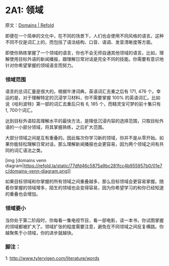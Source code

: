 # 2A1: 领域

原文：[Domains | Refold](https://refold.la/roadmap/stage-2/a/domains)

即便在一个简单的文化中，在不同的场景下，人们也会使用不同风格的语言。这种不同不仅是词汇上的，而包括了语法结构、口音、语调、发音清晰度等方面。

即使你熟练掌握了一个领域的语言，你也不会无师自通其他领域的语言。比如，理解使用目标外语的新闻播报，跟理解日常对话是完全不同的技能。你需要有意识地针对你希望掌握的领域语言而努力。

### 领域范围

语言的总词汇量是很大的。根据牛津词典，英语词汇去重之后有 171, 476  个。幸运的是，对于理解特定的沉浸学习材料，你不需要掌握 100% 的英语词汇。比如说《哈利波特》第一部的词汇去重后只有 6, 185 个，而精灵宝可梦的前十集只有 1, 700个词汇。

达到目标外语较高理解水平的最快方法，是降低沉浸内容的选择范围，只取目标外语的一小部分领域，将其掌握熟练，之后扩大范围。

大部分领域之间是互有重叠的。因此每次你学习新的领域，你并不是从零开始。如果你能轻松理解日常对话，那么理解新闻播报也会更容易，因为两个领域之间有共同的词汇语法之类。

[img [domains venn diagram|https://refold.la/static/77dfd46c5875a9bc281fcc4b955957b0/01e7c/domains-venn-diagram.png]]

如果目标领域和你掌握的所有领域之间重叠越多，那么目标领域会更容易掌握。随着你掌握的领域增多，陌生的领域也会变得容易，因为你希望学习的和你已经知道的重叠也会增加。

### 领域要小

当你处于第二阶段时，你每看一集电视节目，看一部电影，读一本书，你试图掌握的领域都被扩大了。领域扩张的程度需要注意，避免在不同领域之间反复横跳。你越聚焦于小领域，你的进步就越快。

### 脚注：

1: http://www.tylervigen.com/literature/words